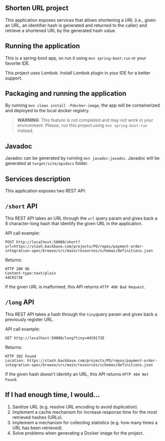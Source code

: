## Shorten URL project

This application exposes services that allows shortening a URL (i.e., given an URL, an identifier hash is generated and returned to the caller) and retrieve a shortened URL by the generated hash value.

## Running the application

This is a spring-boot app, so run it using `mvn spring-boot:run` or your favorite IDE.

This project uses Lombok. Install Lombok plugin in your IDE for a better support.

## Packaging and running the application

By running `mvn clean install -Pdocker-image`, the app will be containerized and deployed to the local docker registry.

> **WARNING**: This feature is not completed and may not work in your environment. Please, run this project using `mvn spring-boot:run` instead. 

## Javadoc

Javadoc can be generated by running `mvn javadoc:javadoc`. Javadoc will be generated at `target/site/apidocs` folder.

## Services description

This application exposes two REST API:

## `/short` API
This REST API takes an URL through the `url` query param and gives back a 8 character-long hash that identify the given URL in the application.

API call example:

    POST http://localhost:50000/short?url=https://stash.backbase.com/projects/PO/repos/payment-order-integration-spec/browse/src/main/resources/schemas/definitions.json

Returns:

    HTTP 200 OK
    Content-type:text/plain
    44C0173E

If the given URL is malformed, this API returns `HTTP 400 Bad Request`.

## `/long` API
This REST API takes a hash through the `tiny`query param and gives back a previously register URL.

API call example:

    GET http://localhost:50000/long?tiny=44C0173E

Returns:

    HTTP 302 Found
    Location: https://stash.backbase.com/projects/PO/repos/payment-order-integration-spec/browse/src/main/resources/schemas/definitions.json

If the given hash doesn't identity an URL, this API returns `HTTP 404 Not Found`.

## If I had enough time, I would...
1. Sanitize URL (e.g. resolve URL encoding to avoid duplication).
2. Implement a cache mechanism for increase response time for the most retrieved hashes (URLs).
3. Implement a mechanism for collecting statistics (e.g. how many times a URL has been retrieved).
4. Solve problems when generating a Docker image for the project.
